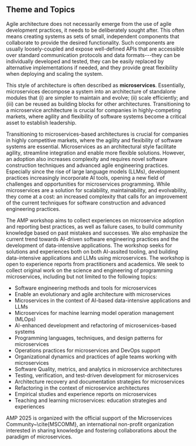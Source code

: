 
Theme and Topics
----------------
Agile architecture does not necessarily emerge from the use of agile development practices, it needs to be deliberately sought after. This often means creating systems as sets of small, independent components that collaborate to provide the desired functionality. Such components are usually loosely-coupled and expose well-defined APIs that are accessible over standard communication protocols and data formats---they can be individually developed and tested, they can be easily replaced by alternative implementations if needed, and they provide great flexibility when deploying and scaling the system.

This style of architecture is often described as **microservices**. Essentially, microservices decompose a system into an architecture of standalone modules that (i) are simpler to maintain and evolve; (ii) scale efficiently; and (iii) can be reused as building blocks for other architectures. Transitioning to a microservice architecture is crucial for companies in highly-competing markets, where agility and flexibility of software systems become a critical asset to establish leadership.

Transitioning to microservices-based architectures is crucial for companies in highly competitive markets, where the agility and flexibility of software systems are essential.
Microservices as an architectural style facilitate agility, streamline integration and enable more flexible solutions. 
However, an adoption also increases complexity and requires novel software construction techniques and advanced agile engineering practices.
Especially since the rise of large language models (LLMs), development practices increasingly incorporate AI tools, opening a new field of challenges and opportunities for microservices programming.
While microservices are a solution for scalability, maintainability, and evolvability, they come at a cost:
an increased complexity that calls for an improvement of the current techniques for software construction and advanced engineering practices.

The AMP workshop aims to collect experiences on microservice adoption and reporting best practices, as well as failure cases, to build community knowledge based on past mistakes and successes.
We also emphasize the current trend towards AI-driven software engineering practices and the development of data-intensive applications. 
The workshop seeks for solutions and experiences both on both AI-assited tooling, and building data-intensive applications and LLMs using microservices.
The workshop is open to experience reports from practitioners and academics. 
We seek to collect original work on the science and engineering of programming microservices, including but not limited to the following topics:

- Software engineering methods and tools for microservices
- Enable an evolutionary and agile architecture with microservices
- Microservices in the context of AI-based data-intensive applications and LLMs
- Microservices for machine learning model operation management (MLOps)
- AI-enhanced development and refactoring of microservices-based systems
- Programming languages, techniques, and design patterns for microservices
- Operations practices for microservices and DevOps support
- Organizational dynamics and practices of agile teams working with microservices
- Software Quality, metrics, and analytics in microservice architectures
- Testing, verification, and test-driven development for microservices
- Architecture recovery and documentation strategies for microservices 
- Refactoring in the context of microservice architectures
- Empirical studies and experience reports on microservices
- Teaching and learning microservices: education strategies and experiences

AMP 2025 is organized with the official support of the Microservices Community~\cite{MSCOMM}, an international non-profit organization interested in sharing knowledge and fostering collaborations about the paradigm of microservices.
